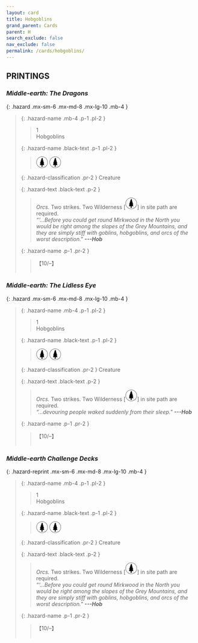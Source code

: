 ```yaml
---
layout: card
title: Hobgoblins
grand_parent: Cards
parent: H
search_exclude: false
nav_exclude: false
permalink: /cards/hobgoblins/
---
```


## PRINTINGS


### _Middle-earth: The Dragons_

{: .hazard .mx-sm-6 .mx-md-8 .mx-lg-10 .mb-4 }
> {: .hazard-name .mb-4 .p-1 .pl-2 }
> > <div class="hazard-mp">1</div>
> > <div class="card-name">Hobgoblins</div>
>
> {: .hazard-name .black-text .p-1 .pl-2 }
> > ![](/assets/images/wilderness.svg) ![](/assets/images/wilderness.svg)
>
> {: .hazard-classification .pr-2 }
> Creature
>
> {: .hazard-text .black-text .p-2 }
> > _Orcs._ Two strikes. Two Wilderness \[![](/assets/images/wilderness.svg)] in site path are required. <br>_“‘...Before you could get round Mirkwood in the North you would be right among the slopes of the Grey Mountains, and they are simply stiff with goblins, hobgoblins, and orcs of the worst description."_ ***---&#65279;Hob*** 
>
> {: .hazard-name .p-1 .pr-2 }
> > <div class="card-shield">【10/&ndash;】</div>
> > <div class="card-corruption">&nbsp;</div>

### _Middle-earth: The Lidless Eye_

{: .hazard .mx-sm-6 .mx-md-8 .mx-lg-10 .mb-4 }
> {: .hazard-name .mb-4 .p-1 .pl-2 }
> > <div class="hazard-mp">1</div>
> > <div class="card-name">Hobgoblins</div>
>
> {: .hazard-name .black-text .p-1 .pl-2 }
> > ![](/assets/images/wilderness.svg) ![](/assets/images/wilderness.svg)
>
> {: .hazard-classification .pr-2 }
> Creature
>
> {: .hazard-text .black-text .p-2 }
> > _Orcs._ Two strikes. Two Wilderness \[![](/assets/images/wilderness.svg)] in site path are required. <br>_“...devouring people waked suddenly from their sleep."_ ***---&#65279;Hob*** 
>
> {: .hazard-name .p-1 .pr-2 }
> > <div class="card-shield">【10/&ndash;】</div>
> > <div class="card-corruption">&nbsp;</div>

### _Middle-earth Challenge Decks_

{: .hazard-reprint .mx-sm-6 .mx-md-8 .mx-lg-10 .mb-4 }
> {: .hazard-name .mb-4 .p-1 .pl-2 }
> > <div class="hazard-mp">1</div>
> > <div class="card-name">Hobgoblins</div>
>
> {: .hazard-name .black-text .p-1 .pl-2 }
> > ![](/assets/images/wilderness.svg) ![](/assets/images/wilderness.svg)
>
> {: .hazard-classification .pr-2 }
> Creature
>
> {: .hazard-text .black-text .p-2 }
> > _Orcs._ Two strikes. Two Wilderness \[![](/assets/images/wilderness.svg)] in site path are required. <br>_“‘...Before you could get round Mirkwood in the North you would be right among the slopes of the Grey Mountains, and they are simply stiff with goblins, hobgoblins, and orcs of the worst description."_ ***---&#65279;Hob*** 
>
> {: .hazard-name .p-1 .pr-2 }
> > <div class="card-shield">【10/&ndash;】</div>
> > <div class="card-corruption-white">&nbsp;</div>
